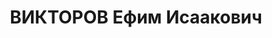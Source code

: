 ---
title: ВИКТОРОВ Ефим Исаакович
description: "1900, Одеська обл., м. Очаков, єврей, член ВКП(б) у 1918-1937 рр., освіта\
  \ початкова, прож.: м. Луганськ, завідуючий плановим відділом міськкомунгоспу \n\
  \  Військовою колегією Верховного суду СРСР 1 грудня 1937 р. засуджений до розстрілу.\
  \ Вирок виконано 2 грудня 1937 р. \n  Реабілітований у 1957 р."
---